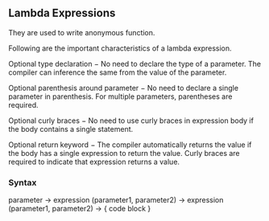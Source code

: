 ## Lambda Expressions

They are used to write anonymous function.

Following are the important characteristics of a lambda expression.

Optional type declaration − No need to declare the type of a parameter. The compiler can inference the same from the value of the parameter.

Optional parenthesis around parameter − No need to declare a single parameter in parenthesis. For multiple parameters, parentheses are required.

Optional curly braces − No need to use curly braces in expression body if the body contains a single statement.

Optional return keyword − The compiler automatically returns the value if the body has a single expression to return the value. Curly braces are required to indicate that expression returns a value.

### Syntax
parameter -> expression
(parameter1, parameter2) -> expression
(parameter1, parameter2) -> { code block }